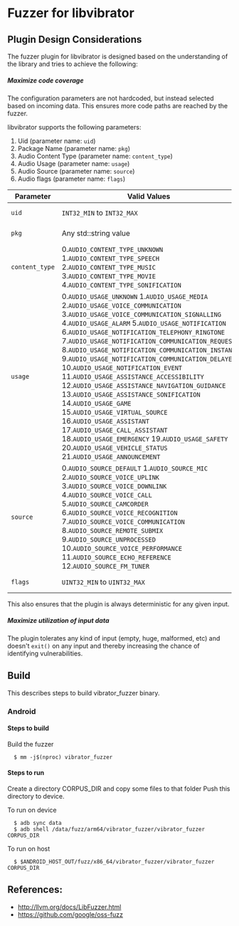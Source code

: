 # Fuzzer for libvibrator

## Plugin Design Considerations
The fuzzer plugin for libvibrator is designed based on the understanding of the
library and tries to achieve the following:

##### Maximize code coverage
The configuration parameters are not hardcoded, but instead selected based on
incoming data. This ensures more code paths are reached by the fuzzer.

libvibrator supports the following parameters:
1. Uid (parameter name: `uid`)
2. Package Name (parameter name: `pkg`)
3. Audio Content Type (parameter name: `content_type`)
4. Audio Usage (parameter name: `usage`)
5. Audio Source (parameter name: `source`)
6. Audio flags (parameter name: `flags`)

| Parameter| Valid Values| Configured Value|
|------------- |-------------| ----- |
| `uid` | `INT32_MIN` to `INT32_MAX` | Value obtained from FuzzedDataProvider |
| `pkg`   | Any std::string value | Value obtained from FuzzedDataProvider |
| `content_type`   | 0.`AUDIO_CONTENT_TYPE_UNKNOWN` 1.`AUDIO_CONTENT_TYPE_SPEECH` 2.`AUDIO_CONTENT_TYPE_MUSIC` 3.`AUDIO_CONTENT_TYPE_MOVIE` 4.`AUDIO_CONTENT_TYPE_SONIFICATION`| Value obtained from FuzzedDataProvider in the range 0 to 4|
| `usage`   | 0.`AUDIO_USAGE_UNKNOWN` 1.`AUDIO_USAGE_MEDIA` 2.`AUDIO_USAGE_VOICE_COMMUNICATION` 3.`AUDIO_USAGE_VOICE_COMMUNICATION_SIGNALLING` 4.`AUDIO_USAGE_ALARM` 5.`AUDIO_USAGE_NOTIFICATION` 6.`AUDIO_USAGE_NOTIFICATION_TELEPHONY_RINGTONE`  7.`AUDIO_USAGE_NOTIFICATION_COMMUNICATION_REQUEST` 8.`AUDIO_USAGE_NOTIFICATION_COMMUNICATION_INSTANT` 9.`AUDIO_USAGE_NOTIFICATION_COMMUNICATION_DELAYED` 10.`AUDIO_USAGE_NOTIFICATION_EVENT` 11.`AUDIO_USAGE_ASSISTANCE_ACCESSIBILITY` 12.`AUDIO_USAGE_ASSISTANCE_NAVIGATION_GUIDANCE` 13.`AUDIO_USAGE_ASSISTANCE_SONIFICATION` 14.`AUDIO_USAGE_GAME` 15.`AUDIO_USAGE_VIRTUAL_SOURCE` 16.`AUDIO_USAGE_ASSISTANT` 17.`AUDIO_USAGE_CALL_ASSISTANT` 18.`AUDIO_USAGE_EMERGENCY` 19.`AUDIO_USAGE_SAFETY` 20.`AUDIO_USAGE_VEHICLE_STATUS` 21.`AUDIO_USAGE_ANNOUNCEMENT`| Value obtained from FuzzedDataProvider in the range 0 to 21|
| `source`   |  0.`AUDIO_SOURCE_DEFAULT` 1.`AUDIO_SOURCE_MIC` 2.`AUDIO_SOURCE_VOICE_UPLINK` 3.`AUDIO_SOURCE_VOICE_DOWNLINK` 4.`AUDIO_SOURCE_VOICE_CALL` 5.`AUDIO_SOURCE_CAMCORDER` 6.`AUDIO_SOURCE_VOICE_RECOGNITION` 7.`AUDIO_SOURCE_VOICE_COMMUNICATION` 8.`AUDIO_SOURCE_REMOTE_SUBMIX` 9.`AUDIO_SOURCE_UNPROCESSED` 10.`AUDIO_SOURCE_VOICE_PERFORMANCE` 11.`AUDIO_SOURCE_ECHO_REFERENCE` 12.`AUDIO_SOURCE_FM_TUNER` | Value obtained from FuzzedDataProvider in the range 0 to 12 |
| `flags`   | `UINT32_MIN` to `UINT32_MAX` | Value obtained from FuzzedDataProvider |

This also ensures that the plugin is always deterministic for any given input.

##### Maximize utilization of input data
The plugin tolerates any kind of input (empty, huge,
malformed, etc) and doesn't `exit()` on any input and thereby increasing the
chance of identifying vulnerabilities.

## Build

This describes steps to build vibrator_fuzzer binary.

### Android

#### Steps to build
Build the fuzzer
```
  $ mm -j$(nproc) vibrator_fuzzer
```

#### Steps to run
Create a directory CORPUS_DIR and copy some files to that folder
Push this directory to device.

To run on device
```
  $ adb sync data
  $ adb shell /data/fuzz/arm64/vibrator_fuzzer/vibrator_fuzzer CORPUS_DIR
```

To run on host
```
  $ $ANDROID_HOST_OUT/fuzz/x86_64/vibrator_fuzzer/vibrator_fuzzer CORPUS_DIR
```

## References:
 * http://llvm.org/docs/LibFuzzer.html
 * https://github.com/google/oss-fuzz
